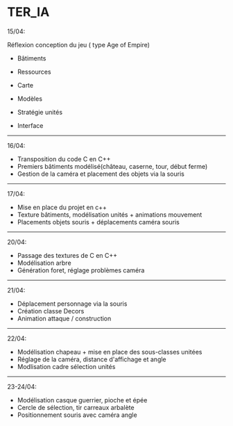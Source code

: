 # TER_IA
15/04:

Réflexion conception du jeu ( type  Age of Empire)

  - Bâtiments
  
  - Ressources
  
  - Carte
  
  - Modèles
  
  - Stratégie unités
  
  - Interface
  
--------------------------------------------------
16/04:

- Transposition du code C en C++
- Premiers bâtiments modélisé(château, caserne, tour, début ferme)
- Gestion de la caméra et placement des objets via la souris

--------------------------------------------------
17/04:

- Mise en place du projet en c++
- Texture bâtiments, modélisation unités + animations mouvement
- Placements objets souris + déplacements caméra souris

---------------------------------------------------
20/04:

- Passage des textures de C en C++
- Modélisation arbre
- Génération foret, réglage problèmes caméra 

----------------------------------------------------
21/04:

- Déplacement personnage via la souris
- Création classe Decors 
- Animation attaque / construction

----------------------------------------------------
22/04:
- Modélisation chapeau + mise en place des sous-classes unitées
- Réglage de la caméra, distance d'affichage et angle
- Modlisation cadre sélection unités

----------------------------------------------------
23-24/04:
- Modélisation casque guerrier, pioche et épée
- Cercle de sélection, tir carreaux arbalète
- Positionnement souris avec caméra angle
